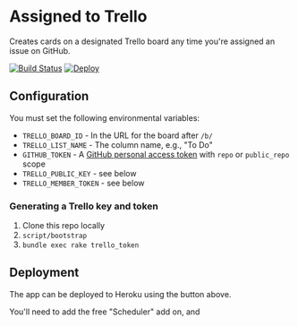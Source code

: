 # Assigned to Trello

Creates cards on a designated Trello board any time you're assigned an issue on GitHub.

[![Build Status](https://travis-ci.org/benbalter/assigned-to-trello.svg?branch=master)](https://travis-ci.org/benbalter/assigned-to-trello) [![Deploy](https://www.herokucdn.com/deploy/button.svg)](https://heroku.com/deploy)

## Configuration

You must set the following environmental variables:

* `TRELLO_BOARD_ID` - In the URL for the board after `/b/`
* `TRELLO_LIST_NAME` - The column name, e.g., "To Do"
* `GITHUB_TOKEN` - A [GitHub personal access token](https://github.com/settings/tokens/new) with `repo` or `public_repo` scope
* `TRELLO_PUBLIC_KEY` - see below
* `TRELLO_MEMBER_TOKEN` - see below

### Generating a Trello key and token

1. Clone this repo locally
2. `script/bootstrap`
3. `bundle exec rake trello_token`

## Deployment

The app can be deployed to Heroku using the button above.

You'll need to add the free "Scheduler" add on, and 
